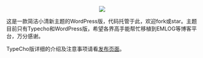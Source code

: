 <p style="text-align:center"><img src="http://labpic.qiniudn.com/51de1867c13df9348e0d062c49e25d14.png" /></p>

这是一款简洁小清新主题的WordPress版，代码托管于此，欢迎fork或star。主题目前只有Typecho和WordPress版，希望各界高手能帮忙移植到EMLOG等博客平台，万分感谢。

TypeCho版详细的介绍及注意事项请看[发布页面](http://lab.munen.cc/typecho/1805.html)。
